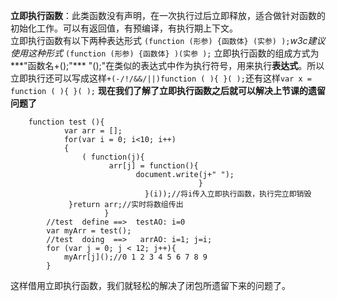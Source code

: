 **立即执行函数**：此类函数没有声明，在一次执行过后立即释放，适合做针对函数的初始化工作。可以有返回值，有预编译，有执行期上下文。<br>立即执行函数有以下两种表达形式
`(function (形参) {函数体} (实参) );`*w3c建议使用这种形式*
`(function (形参) {函数体} )(实参 );`
立即执行函数的组成方式为***"函数名+();"*** "();"在类似的表达式中作为执行符号，用来执行**表达式**。所以立即执行还可以写成这样`+(-/!/&&/||)function ( ){ }( );`还有这样`var x = function ( ){ }( );`
**现在我们了解了立即执行函数之后就可以解决上节课的遗留问题了**

```
    function test (){
            var arr = [];
            for(var i = 0; i<10; i++)
            {
                ( function(j){
		              arr[j] = function(){
		                    document.write(j+" ");
							              }
							  }(i));//将i传入立即执行函数，执行完立即销毁
		     }return arr;//实时将数组传出
				     }
		//test  define ==>  testAO: i=0
        var myArr = test();
        //test  doing  ==>   arrAO: i=1; j=i;
        for (var j = 0; j < 12; j++){
            myArr[j]();//0 1 2 3 4 5 6 7 8 9
        }
```
这样借用立即执行函数，我们就轻松的解决了闭包所遗留下来的问题了。
